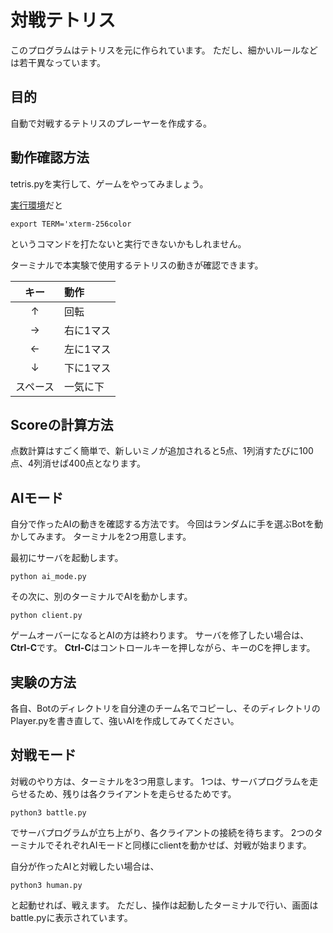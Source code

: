 # 対戦テトリス

このプログラムはテトリスを元に作られています。
ただし、細かいルールなどは若干異なっています。

## 目的

自動で対戦するテトリスのプレーヤーを作成する。

## 動作確認方法

tetris.pyを実行して、ゲームをやってみましょう。

[実行環境](https://shell.cloud.google.com/)だと
```shell
export TERM='xterm-256color
```
というコマンドを打たないと実行できないかもしれません。

ターミナルで本実験で使用するテトリスの動きが確認できます。

|キー|動作|
|:---:|:---|
|↑|回転|
|→ | 右に1マス|
|←|左に1マス|
|↓|下に1マス|
|スペース|一気に下|

## Scoreの計算方法

点数計算はすごく簡単で、新しいミノが追加されると5点、1列消すたびに100点、4列消せば400点となります。

## AIモード

自分で作ったAIの動きを確認する方法です。
今回はランダムに手を選ぶBotを動かしてみます。
ターミナルを2つ用意します。

最初にサーバを起動します。

```shell
python ai_mode.py
```

その次に、別のターミナルでAIを動かします。

```shell
python client.py
```

ゲームオーバーになるとAIの方は終わります。
サーバを修了したい場合は、**Ctrl-C**です。
**Ctrl-C**はコントロールキーを押しながら、キーのCを押します。

## 実験の方法
各自、Botのディレクトリを自分達のチーム名でコピーし、そのディレクトリのPlayer.pyを書き直して、強いAIを作成してみてください。

## 対戦モード
対戦のやり方は、ターミナルを3つ用意します。
1つは、サーバプログラムを走らせるため、残りは各クライアントを走らせるためです。

```shell
python3 battle.py
```

でサーバプログラムが立ち上がり、各クライアントの接続を待ちます。
2つのターミナルでそれぞれAIモードと同様にclientを動かせば、対戦が始まります。

自分が作ったAIと対戦したい場合は、

```shell
python3 human.py
```

と起動せれば、戦えます。
ただし、操作は起動したターミナルで行い、画面はbattle.pyに表示されています。
